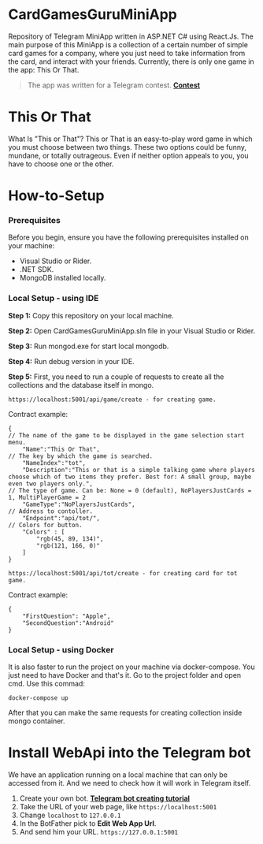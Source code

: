 # CardGamesGuruMiniApp
Repository of Telegram MiniApp written in ASP.NET C# using React.Js.
The main purpose of this MiniApp is a collection of a certain number of simple card games for a company, where you just need to take information from the card, and interact with your friends. Currently, there is only one game in the app: This Or That.
> The app was written for a Telegram contest.  **[Contest](https://t.me/contest/327)**

# This Or That
What Is "This or That"? This or That is an easy-to-play word game in which you must choose between two things. These two options could be funny, mundane, or totally outrageous. Even if neither option appeals to you, you have to choose one or the other.

# How-to-Setup

### Prerequisites
Before you begin, ensure you have the following prerequisites installed on your machine:

- Visual Studio or Rider.
- .NET SDK.
- MongoDB installed locally.

### Local Setup - using IDE
**Step 1:** Copy this repository on your local machine.

**Step 2:** Open CardGamesGuruMiniApp.sln file in your Visual Studio or Rider.

**Step 3:** Run mongod.exe for start local mongodb.

**Step 4:** Run debug version in your IDE.

**Step 5:** First, you need to run a couple of requests to create all the collections and the database itself in mongo.

``https://localhost:5001/api/game/create - for creating game.``

Contract example:
```
{
// The name of the game to be displayed in the game selection start menu.
    "Name":"This Or That",
// The key by which the game is searched.
    "NameIndex":"tot", 
    "Description":"This or that is a simple talking game where players choose which of two items they prefer. Best for: A small group, maybe even two players only.",
// The type of game. Can be: None = 0 (default), NoPlayersJustCards = 1, MultiPlayerGame = 2
    "GameType":"NoPlayersJustCards",
// Address to contoller.
    "Endpoint":"api/tot/",
// Colors for button.
    "Colors" : [ 
        "rgb(45, 89, 134)",
        "rgb(121, 166, 0)"
    ]
}
```

``https://localhost:5001/api/tot/create - for creating card for tot game.``

Contract example:
```
{
    "FirstQuestion": "Apple",
    "SecondQuestion":"Android"
}
```
### Local Setup - using Docker

It is also faster to run the project on your machine via docker-compose. You just need to have Docker and that's it.
Go to the project folder and open cmd. 
Use this commad:

``docker-compose up``

After that you can make the same requests for creating collection inside mongo container.

# Install WebApi into the Telegram bot

We have an application running on a local machine that can only be accessed from it. And we need to check how it will work in Telegram itself.

1. Create your own bot. **[Telegram bot creating tutorial](https://core.telegram.org/bots)** 
2. Take the URL of your web page, like ``https://localhost:5001``
3. Change ``localhost`` to ``127.0.0.1``
4. In the BotFather pick to **Edit Web App Url**.
5. And send him your URL. ``https://127.0.0.1:5001``
